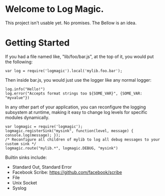 Welcome to Log Magic.
====================

This project isn't usable yet. No promises.  The Bellow is an idea.

Getting Started
====================

If you had a file named like, "lib/foo/bar.js", at the top of it, you would put the following:

    var log = require('logmagic').local('mylib.foo.bar');

Then inside bar.js, you would just use the logger like any normal logger:

    log.info("Hello!")
    log.error("Accepts format strings too ${SOME_VAR}", {SOME_VAR: "myvalue"})

In any other part of your application, you can reconfigure the logging subsystem at runtime,
making it easy to change log levels for specific modules dynamically.

    var logmagic = require('logmagic');
    logmagic.registerSink("mysink", function(level, message) { console.log(message); });
    /* Reconfigure all children of mylib to log all debug messages to your custom sink */
    logmagic.route("mylib.*", logmagic.DEBUG, "mysink")

Builtin sinks include:

* Standard Out, Standard Error
* Facebook Scribe: https://github.com/facebook/scribe
* File
* Unix Socket
* Syslog
